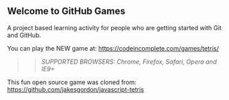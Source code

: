 ## Welcome to GitHub Games

A project based learning activity for people who are getting started with Git and GitHub.

You can play the NEW game at: https://codeincomplete.com/games/tetris/

>> _*SUPPORTED BROWSERS*: Chrome, Firefox, Safari, Opera and IE9+_

This fun open source game was cloned from: https://github.com/jakesgordon/javascript-tetris
